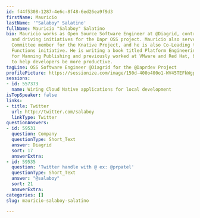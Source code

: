 ```yaml
---
id: f44f5308-1287-4e6c-8f48-6ed26ea9f9d3
firstName: Mauricio
lastName: '"Salaboy" Salatino'
fullName: Mauricio "Salaboy" Salatino
bio: Mauricio works as Open Source Software Engineer at @Diagrid, contributing to
  and driving initiatives for the Dapr OSS project. Mauricio also serves as a Steering
  Committee member for the Knative Project, and he is also Co-Leading the Knative
  Functions initiative. He is writing a book titled Platform Engineering on Kubernetes
  for Manning Publishing and previously worked at VMware and Red Hat, building tools
  to help developers be more productive.
tagLine: OSS Software Engineer @Diagrid for the @Daprdev Project
profilePicture: https://sessionize.com/image/150d-400o400o1-WV45TEFkWgpFDurtEPX2nz.jpg
sessions:
- id: 557373
  name: Wiring Cloud Native applications for local development
isTopSpeaker: false
links:
- title: Twitter
  url: http://twitter.com/salaboy
  linkType: Twitter
questionAnswers:
- id: 59531
  question: Company
  questionType: Short_Text
  answer: Diagrid
  sort: 17
  answerExtra: 
- id: 59535
  question: 'Twitter handle with @ ex: @prpatel'
  questionType: Short_Text
  answer: "@salaboy"
  sort: 21
  answerExtra: 
categories: []
slug: mauricio-salaboy-salatino

---
```

